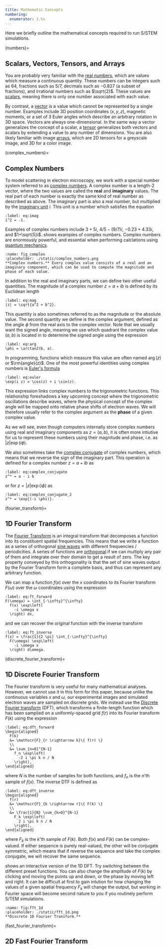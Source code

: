 ```yaml
---
title: Mathematic Concepts
numbering:
  enumerator: 1.%s
---
```


Here we briefly outline the mathematical concepts required to run S/STEM simulations. 

(numbers)=
## Scalars, Vectors, Tensors, and Arrays

You are probably very familiar with the [real numbers](wiki:Real_number), which are values which measure a continuous quantity. These numbers can be integers such as $64$, fractions such as $5/7$, decimals such as $-0.827$ (a subset of fractions), and irrational numbers such as $\sqrt{2}$. These values are [scalars](wiki:Scalar_(mathematics)), meaning there is only one number associated with each value.

By contrast, a [vector](wiki:Vector_(mathematics_and_physics)) is a value which cannot be represented by a single number. Examples include 3D position coordinates $(x,y,z)$, magnetic moments, or a set of 3 Euler angles which describe an arbitrary rotation in 3D space. Vectors are always one-dimensional. In the same way a vector generalizes the concept of a scalar, a [tensor](wiki:Tensor) generalizes both vectors and scalars by extending a value to any number of dimensions. You are also likely familiar with image [arrays](wiki:Array_(data_structure)), which are 2D tensors for a greyscale image, and 3D for a color image.



(complex_numbers)=
## Complex Numbers

To model scattering in electron microscopy, we work with a special number system referred to as [complex numbers](wiki:Complex_number). A complex number is a length-2 vector, where the two values are called the **real** and **imaginary** values. The real part of each number is exactly the same kind of real number as described as above. The imaginary part is also a real number, but multiplied by the [imaginary unit](wiki:Imaginary_unit) $i$. This unit is a number which satisfies the equation
```{math}
:label: eq:imag
i^2 = -1.
```
Examples of complex numbers include $3+5i$, $4/5-(9/7)i$, $-0.23+4.33i$, and $1+\sqrt{5}i$. [](#fig_complex) shows examples of complex numbers. Complex numbers are enormously powerful, and essential when performing calclations using [quantum mechanics](wiki:Quantum_mechanics). 


```{figure} 
:name: fig_complex
:placeholder: ./static/complex_numbers.png
**Complex numbers.** Every complex value consists of a real and an imaginary component, which can be used to compute the magnitude and phase of each value.
```

In addition to the real and imaginary parts, we can define two other useful quantities. The magnitude of a complex number $z=a+ib$ is defined by its Euclidean length
```{math}
:label: eq:mag
|z| = \sqrt{a^2 + b^2}.
```
This quantity is also sometimes referred to as the magnitude or the absolute value. The second quantity we define is the complex argument, defined as the angle $\phi$ from the real axis to the complex vector. Note that we usually want the signed angle, meaning we use which quadrant the complex value $(a,b)$ is located in to determine the signed angle using the expression
```{math}
:label: eq:arg
\phi = \arctan2(b, a).
```
In programming, functions which measure this value are often named $\arg(z)$ or $\rm{angle}(z)$. One of the most powerful identities using complex numbers is [Euler's formula](wiki:Euler%27s_formula)
```{math}
:label: eq:euler
\exp(i z) = \cos(z) + i \sin(z).
```
This expression links complex numbers to the trigonometric functions. This relationship  foreshadows a key upcoming concept where the trigonometric oscillations describe waves, where the physical concept of the complex angle will be mapped onto relative phase shifts of electron waves. We will therefore usually refer to the complex argument as the **phase** of a given complex value.

As we will see, even though computers internally store complex numbers using real and imaginary components as $z=(a,b)$, it is often more intiutive for us to represent these numbers using their magnitude and phase, i.e. as $|z| \exp{(i \phi)}$.

We also sometimes take the [complex conjugate](wiki:Complex_conjugate) of complex numbers, which means that we reverse the sign of the imaginary part. This operation is defined for a complex number $z=a+i b$ as
```{math}
:label: eq:complex_conjugate
z^* = a - i b
```
or for $z=|z| \exp{(i \phi)}$ as 
```{math}
:label: eq:complex_conjugate_2
z^* = \exp{(-i \phi)}.
```



(fourier_transform)=
## 1D Fourier Transform

The [Fourier Transform](wiki:Fourier_transform) is an integral transform that decomposes a function into its constituent spatial frequencies. This means that we write a function as a series of orthogonal [sine waves](wiki:Sine_wave) with different frequencies / periodicities. A series of functions are [orthogonal](wiki:Orthogonal_functions) if we can multiply any pair of them and integrate over their domain to get a result of zero. The key property conveyed by this orthogonality is that the set of sine waves output by the Fourier Transform form a complete basis, and thus can represent any arbitrary function.  

We can map a function $f(x)$ over the $x$ coordinates to its Fourier transform $F(\omega)$ over the $\omega$ coordinates using the expression
```{math}
:label: eq:ft_forward
F(\omega) = \int_{-\infty}^{\infty}
  f(x) \exp\left(
    -i \omega x
  \right) dx,
```
and we can recover the original function with the inverse transform
```{math}
:label: eq:ft_inverse
f(x) = \frac{1}{2 \pi} \int_{-\infty}^{\infty}
  F(\omega) \exp\left(
    -i \omega x
  \right) d\omega.
```


(discrete_fourier_transform)=
## 1D Discrete Fourier Transform

The Fourier transform is very useful for many mathematical analyses. However, we cannot use it in this form for this paper, because unlike the continuous variables $x$ and $\omega$, our experimental images and simulated electron waves are sampled on discrete grids. We instead use the [Discrete Fourier transform](wiki:Discrete_Fourier_transform) (DFT), which transforms a finite-length function which has been samplied on a uniformly-spaced grid $f(r)$ into its Fourier transform $F(k)$ using the expression
```{math}
:label: eq:dft_forward
\begin{aligned}
  F(k) 
  &= \mathscr{F}_{r \rightarrow k}\{ f(r) \} 
  \\
  &= \sum_{n=0}^{N-1} 
    f_n \exp\left(
      -2 i \pi k n / N
    \right), 
\end{aligned}
```
where $N$ is the number of samples for both functions, and $f_n$ is the $n$'th sample of $f(x)$. The inverse DTF is defined as
```{math}
:label: eq:dft_inverse
\begin{aligned}
  f(r) 
  &= \mathscr{F}_{k \rightarrow r}\{ F(k) \} 
  \\
  &= \frac{1}{N} \sum_{k=0}^{N-1} 
    F_k \exp\left(
      2 i \pi k n / N
    \right),
\end{aligned}
```
where $F_k$ is the $k$'th sample of $F(k)$. Both $f(x)$ and $F(k)$ can be complex-valued. If either sequence is purely real-valued, the other will be conjugate symmetric, which means that if reverse the sequence and take the complex conjugate, we will recover the same sequence.

[](#fig:fft_1d) shows an interactive version of the 1D DFT. Try switching between the different preset functions. You can also change the amplitude of $F(k)$ by clicking and moving the points up and down, or the phase by moving left and right. It can be difficult at first to gain intution for how changing the values of a given spatial frequency $F_k$ will change the output, but working in Fourier space will become second nature to you if you routinely perform S/TEM simulations.


```{figure} #app:fft_1d
:name: fig:fft_1d
:placeholder: ./static/fft_1d.png
**Discrete 1D Fourier Transform.**
```


(fast_fourier_transform)=
## 2D Fast Fourier Transform


